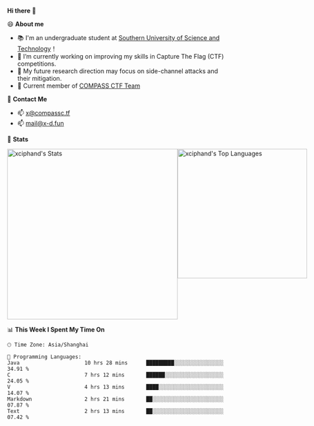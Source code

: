 **Hi there** 👋


😄 **About me**

- 📚 I'm an undergraduate student at [Southern University of Science and Technology](https://www.sustech.edu.cn)！
- 🌱 I’m currently working on improving my skills in Capture The Flag (CTF) competitions.
- 🔭 My future research direction may focus on side-channel attacks and their mitigation.
- 🚩 Current member of [COMPASS CTF Team](https://blog.compassc.tf/) 

👋 **Contact Me**

- 📫 [x@compassc.tf](mailto:x@compassc.tf)
- 📫 [mail@x-d.fun](mailto:mail@x-d.fun)

🌟 **Stats**

<div style="display: flex; justify-content: space-between;">
  <img src="https://github-readme-stats-ten-dusky-26.vercel.app/api?username=xciphand&theme=vue-dark&show_icons=true&hide_border=true&count_private=true" alt="xciphand's Stats" width="395" />
  <img src="https://github-readme-stats-ten-dusky-26.vercel.app/api/top-langs/?username=xciphand&theme=vue-dark&show_icons=true&hide_border=true&layout=compact" alt="xciphand's Top Languages" width="300" />
</div>


<!--START_SECTION:waka-->
📊 **This Week I Spent My Time On** 

```text
🕑︎ Time Zone: Asia/Shanghai

💬 Programming Languages: 
Java                     10 hrs 28 mins      █████████░░░░░░░░░░░░░░░░   34.91 % 
C                        7 hrs 12 mins       ██████░░░░░░░░░░░░░░░░░░░   24.05 % 
V                        4 hrs 13 mins       ████░░░░░░░░░░░░░░░░░░░░░   14.07 % 
Markdown                 2 hrs 21 mins       ██░░░░░░░░░░░░░░░░░░░░░░░   07.87 % 
Text                     2 hrs 13 mins       ██░░░░░░░░░░░░░░░░░░░░░░░   07.42 % 
```


<!--END_SECTION:waka-->
